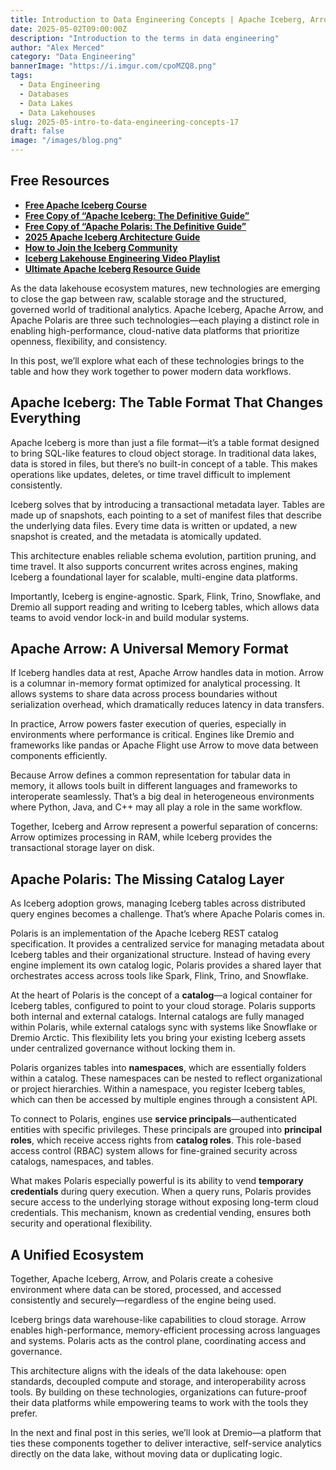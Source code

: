 ```yaml
---
title: Introduction to Data Engineering Concepts | Apache Iceberg, Arrow, and Polaris
date: 2025-05-02T09:00:00Z
description: "Introduction to the terms in data engineering"
author: "Alex Merced"
category: "Data Engineering"
bannerImage: "https://i.imgur.com/cpoMZQ8.png"
tags:
  - Data Engineering
  - Databases
  - Data Lakes
  - Data Lakehouses
slug: 2025-05-intro-to-data-engineering-concepts-17
draft: false
image: "/images/blog.png"
---
```


## Free Resources  
- **[Free Apache Iceberg Course](https://hello.dremio.com/webcast-an-apache-iceberg-lakehouse-crash-course-reg.html?utm_source=ev_external_blog&utm_medium=influencer&utm_campaign=intro_to_de&utm_content=alexmerced&utm_term=external_blog)**  
- **[Free Copy of “Apache Iceberg: The Definitive Guide”](https://hello.dremio.com/wp-apache-iceberg-the-definitive-guide-reg.html?utm_source=ev_external_blog&utm_medium=influencer&utm_campaign=intro_to_de&utm_content=alexmerced&utm_term=external_blog)**  
- **[Free Copy of “Apache Polaris: The Definitive Guide”](https://hello.dremio.com/wp-apache-polaris-guide-reg.html?utm_source=ev_external_blog&utm_medium=influencer&utm_campaign=intro_to_de&utm_content=alexmerced&utm_term=external_blog)**  
- **[2025 Apache Iceberg Architecture Guide](https://medium.com/data-engineering-with-dremio/2025-guide-to-architecting-an-iceberg-lakehouse-9b19ed42c9de)**  
- **[How to Join the Iceberg Community](https://medium.alexmerced.blog/guide-to-finding-apache-iceberg-events-near-you-and-being-part-of-the-greater-iceberg-community-0c38ae785ddb)**  
- **[Iceberg Lakehouse Engineering Video Playlist](https://youtube.com/playlist?list=PLsLAVBjQJO0p0Yq1fLkoHvt2lEJj5pcYe&si=WTSnqjXZv6Glkc3y)**  
- **[Ultimate Apache Iceberg Resource Guide](https://medium.com/data-engineering-with-dremio/ultimate-directory-of-apache-iceberg-resources-e3e02efac62e)** 

As the data lakehouse ecosystem matures, new technologies are emerging to close the gap between raw, scalable storage and the structured, governed world of traditional analytics. Apache Iceberg, Apache Arrow, and Apache Polaris are three such technologies—each playing a distinct role in enabling high-performance, cloud-native data platforms that prioritize openness, flexibility, and consistency.

In this post, we’ll explore what each of these technologies brings to the table and how they work together to power modern data workflows.

## Apache Iceberg: The Table Format That Changes Everything

Apache Iceberg is more than just a file format—it’s a table format designed to bring SQL-like features to cloud object storage. In traditional data lakes, data is stored in files, but there’s no built-in concept of a table. This makes operations like updates, deletes, or time travel difficult to implement consistently.

Iceberg solves that by introducing a transactional metadata layer. Tables are made up of snapshots, each pointing to a set of manifest files that describe the underlying data files. Every time data is written or updated, a new snapshot is created, and the metadata is atomically updated.

This architecture enables reliable schema evolution, partition pruning, and time travel. It also supports concurrent writes across engines, making Iceberg a foundational layer for scalable, multi-engine data platforms.

Importantly, Iceberg is engine-agnostic. Spark, Flink, Trino, Snowflake, and Dremio all support reading and writing to Iceberg tables, which allows data teams to avoid vendor lock-in and build modular systems.

## Apache Arrow: A Universal Memory Format

If Iceberg handles data at rest, Apache Arrow handles data in motion. Arrow is a columnar in-memory format optimized for analytical processing. It allows systems to share data across process boundaries without serialization overhead, which dramatically reduces latency in data transfers.

In practice, Arrow powers faster execution of queries, especially in environments where performance is critical. Engines like Dremio and frameworks like pandas or Apache Flight use Arrow to move data between components efficiently.

Because Arrow defines a common representation for tabular data in memory, it allows tools built in different languages and frameworks to interoperate seamlessly. That’s a big deal in heterogeneous environments where Python, Java, and C++ may all play a role in the same workflow.

Together, Iceberg and Arrow represent a powerful separation of concerns: Arrow optimizes processing in RAM, while Iceberg provides the transactional storage layer on disk.

## Apache Polaris: The Missing Catalog Layer

As Iceberg adoption grows, managing Iceberg tables across distributed query engines becomes a challenge. That’s where Apache Polaris comes in.

Polaris is an implementation of the Apache Iceberg REST catalog specification. It provides a centralized service for managing metadata about Iceberg tables and their organizational structure. Instead of having every engine implement its own catalog logic, Polaris provides a shared layer that orchestrates access across tools like Spark, Flink, Trino, and Snowflake.

At the heart of Polaris is the concept of a **catalog**—a logical container for Iceberg tables, configured to point to your cloud storage. Polaris supports both internal and external catalogs. Internal catalogs are fully managed within Polaris, while external catalogs sync with systems like Snowflake or Dremio Arctic. This flexibility lets you bring your existing Iceberg assets under centralized governance without locking them in.

Polaris organizes tables into **namespaces**, which are essentially folders within a catalog. These namespaces can be nested to reflect organizational or project hierarchies. Within a namespace, you register Iceberg tables, which can then be accessed by multiple engines through a consistent API.

To connect to Polaris, engines use **service principals**—authenticated entities with specific privileges. These principals are grouped into **principal roles**, which receive access rights from **catalog roles**. This role-based access control (RBAC) system allows for fine-grained security across catalogs, namespaces, and tables.

What makes Polaris especially powerful is its ability to vend **temporary credentials** during query execution. When a query runs, Polaris provides secure access to the underlying storage without exposing long-term cloud credentials. This mechanism, known as credential vending, ensures both security and operational flexibility.

## A Unified Ecosystem

Together, Apache Iceberg, Arrow, and Polaris create a cohesive environment where data can be stored, processed, and accessed consistently and securely—regardless of the engine being used.

Iceberg brings data warehouse-like capabilities to cloud storage. Arrow enables high-performance, memory-efficient processing across languages and systems. Polaris acts as the control plane, coordinating access and governance.

This architecture aligns with the ideals of the data lakehouse: open standards, decoupled compute and storage, and interoperability across tools. By building on these technologies, organizations can future-proof their data platforms while empowering teams to work with the tools they prefer.

In the next and final post in this series, we’ll look at Dremio—a platform that ties these components together to deliver interactive, self-service analytics directly on the data lake, without moving data or duplicating logic.

